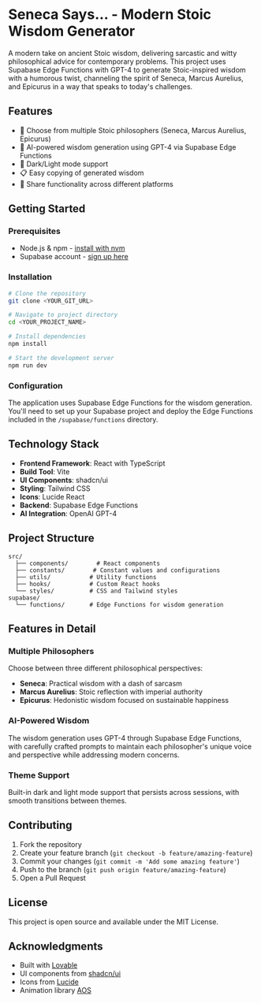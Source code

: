 
# Seneca Says... - Modern Stoic Wisdom Generator

A modern take on ancient Stoic wisdom, delivering sarcastic and witty philosophical advice for contemporary problems. This project uses Supabase Edge Functions with GPT-4 to generate Stoic-inspired wisdom with a humorous twist, channeling the spirit of Seneca, Marcus Aurelius, and Epicurus in a way that speaks to today's challenges.

## Features

- 🎯 Choose from multiple Stoic philosophers (Seneca, Marcus Aurelius, Epicurus)
- 🤖 AI-powered wisdom generation using GPT-4 via Supabase Edge Functions
- 🌙 Dark/Light mode support
- 📋 Easy copying of generated wisdom
- 📱 Share functionality across different platforms

## Getting Started

### Prerequisites

- Node.js & npm - [install with nvm](https://github.com/nvm-sh/nvm#installing-and-updating)
- Supabase account - [sign up here](https://supabase.com)

### Installation

```sh
# Clone the repository
git clone <YOUR_GIT_URL>

# Navigate to project directory
cd <YOUR_PROJECT_NAME>

# Install dependencies
npm install

# Start the development server
npm run dev
```

### Configuration

The application uses Supabase Edge Functions for the wisdom generation. You'll need to set up your Supabase project and deploy the Edge Functions included in the `/supabase/functions` directory.

## Technology Stack

- **Frontend Framework**: React with TypeScript
- **Build Tool**: Vite
- **UI Components**: shadcn/ui
- **Styling**: Tailwind CSS
- **Icons**: Lucide React
- **Backend**: Supabase Edge Functions
- **AI Integration**: OpenAI GPT-4

## Project Structure

```
src/
  ├── components/        # React components
  ├── constants/        # Constant values and configurations
  ├── utils/           # Utility functions
  ├── hooks/           # Custom React hooks
  └── styles/          # CSS and Tailwind styles
supabase/
  └── functions/       # Edge Functions for wisdom generation
```

## Features in Detail

### Multiple Philosophers

Choose between three different philosophical perspectives:
- **Seneca**: Practical wisdom with a dash of sarcasm
- **Marcus Aurelius**: Stoic reflection with imperial authority
- **Epicurus**: Hedonistic wisdom focused on sustainable happiness

### AI-Powered Wisdom

The wisdom generation uses GPT-4 through Supabase Edge Functions, with carefully crafted prompts to maintain each philosopher's unique voice and perspective while addressing modern concerns.

### Theme Support

Built-in dark and light mode support that persists across sessions, with smooth transitions between themes.

## Contributing

1. Fork the repository
2. Create your feature branch (`git checkout -b feature/amazing-feature`)
3. Commit your changes (`git commit -m 'Add some amazing feature'`)
4. Push to the branch (`git push origin feature/amazing-feature`)
5. Open a Pull Request

## License

This project is open source and available under the MIT License.

## Acknowledgments

- Built with [Lovable](https://lovable.dev)
- UI components from [shadcn/ui](https://ui.shadcn.com)
- Icons from [Lucide](https://lucide.dev)
- Animation library [AOS](https://michalsnik.github.io/aos/)
